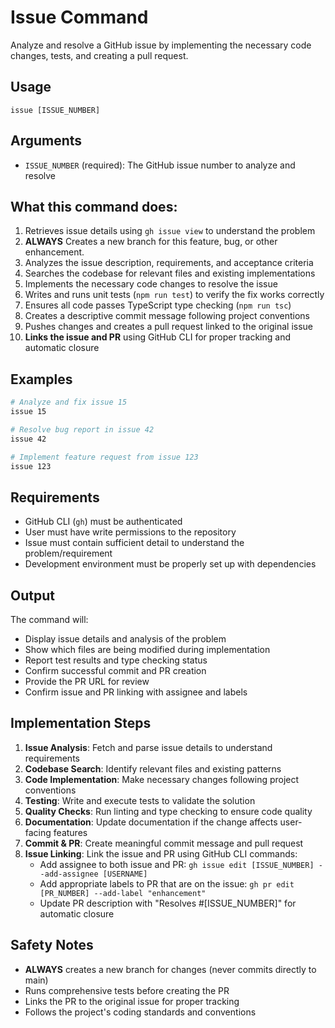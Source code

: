 # Issue Command

Analyze and resolve a GitHub issue by implementing the necessary code changes, tests, and creating a pull request.

## Usage
```
issue [ISSUE_NUMBER]
```

## Arguments
- `ISSUE_NUMBER` (required): The GitHub issue number to analyze and resolve

## What this command does:
1. Retrieves issue details using `gh issue view` to understand the problem
2. **ALWAYS** Creates a new branch for this feature, bug, or other enhancement.
3. Analyzes the issue description, requirements, and acceptance criteria
4. Searches the codebase for relevant files and existing implementations
5. Implements the necessary code changes to resolve the issue
6. Writes and runs unit tests (`npm run test`) to verify the fix works correctly
7. Ensures all code passes TypeScript type checking (`npm run tsc`)
8. Creates a descriptive commit message following project conventions
9. Pushes changes and creates a pull request linked to the original issue
10. **Links the issue and PR** using GitHub CLI for proper tracking and automatic closure

## Examples
```bash
# Analyze and fix issue 15
issue 15

# Resolve bug report in issue 42
issue 42

# Implement feature request from issue 123
issue 123
```

## Requirements
- GitHub CLI (`gh`) must be authenticated
- User must have write permissions to the repository
- Issue must contain sufficient detail to understand the problem/requirement
- Development environment must be properly set up with dependencies

## Output
The command will:
- Display issue details and analysis of the problem
- Show which files are being modified during implementation
- Report test results and type checking status
- Confirm successful commit and PR creation
- Provide the PR URL for review
- Confirm issue and PR linking with assignee and labels

## Implementation Steps
1. **Issue Analysis**: Fetch and parse issue details to understand requirements
2. **Codebase Search**: Identify relevant files and existing patterns
3. **Code Implementation**: Make necessary changes following project conventions
4. **Testing**: Write and execute tests to validate the solution
5. **Quality Checks**: Run linting and type checking to ensure code quality
6. **Documentation**: Update documentation if the change affects user-facing features
7. **Commit & PR**: Create meaningful commit message and pull request
8. **Issue Linking**: Link the issue and PR using GitHub CLI commands:
   - Add assignee to both issue and PR: `gh issue edit [ISSUE_NUMBER] --add-assignee [USERNAME]`
   - Add appropriate labels to PR that are on the issue: `gh pr edit [PR_NUMBER] --add-label "enhancement"`
   - Update PR description with "Resolves #[ISSUE_NUMBER]" for automatic closure

## Safety Notes
- **ALWAYS** creates a new branch for changes (never commits directly to main)
- Runs comprehensive tests before creating the PR
- Links the PR to the original issue for proper tracking
- Follows the project's coding standards and conventions